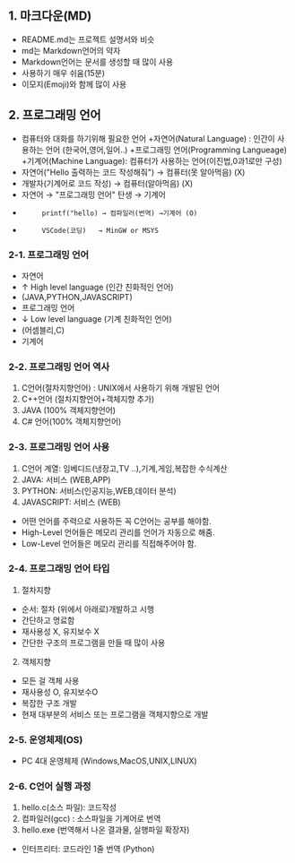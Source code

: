 ## 1. 마크다운(MD)
 - README.md는 프로젝트 설명서와 비슷
 - md는 Markdown언어의 약자
 - Markdown언어는 문서를 생성할 때 많이 사용
 - 사용하기 매우 쉬움(15분)
 - 이모지(Emoji)와 함께 많이 사용

 ## 2. 프로그래밍 언어
 - 컴퓨터와 대화를 하기위해 필요한 언어
    +자연어(Natural Language) : 인간이 사용하는 언어 (한국어,영어,일어..)
    +프로그래밍 언어(Programming Langueage)  
    +기계어(Machine Language): 컴퓨터가 사용하는 언어(이진법,0과1로만 구성)
 - 자연어("Hello 출력하는 코드 작성해줘") → 컴퓨터(못 알아먹음) (X)
 - 개발자(기계어로 코드 작성) → 컴퓨터(알아먹음) (X)
 - 자연어 → "프로그래밍 언어" 탄생 → 기계어
 -          printf("hello) → 컴파일러(번역) →기계어 (O)
 -          VSCode(코딩)   → MinGW or MSYS

 ### 2-1. 프로그래밍 언어
 - 자연어
 - ↑ High level language (인간 친화적인 언어)
 - (JAVA,PYTHON,JAVASCRIPT)
 - 프로그래밍 언어
 - ↓ Low level language (기계 친화적인 언어)
 -  (어셈블리,C)
 - 기계어  

 ### 2-2. 프로그래밍 언어 역사
  1. C언어(절차지향언어) : UNIX에서 사용하기 위해 개발된 언어
  2. C++언어 (절차지향언어+객체지향 추가)
  3. JAVA (100% 객체지향언어)
  4. C# 언어(100% 객체지향언어)

 ### 2-3. 프로그래밍 언어 사용
  1. C언어 계열: 임베디드(냉장고,TV ..),기계,게임,복잡한 수식계산
  2. JAVA: 서비스 (WEB,APP)
  3. PYTHON: 서비스(인공지능,WEB,데이터 분석)
  4. JAVASCRIPT: 서비스 (WEB)
  * 어떤 언어를 주력으로 사용하든 꼭 C언어는 공부를 해야함.
  * High-Level 언어들은 메모리 관리를 언어가 자동으로 해줌.
  * Low-Level 언어들은 메모리 관리를 직접해주어야 함.  
 ### 2-4. 프로그래밍 언어 타입
  1. 절차지향
   - 순서: 절차 (위에서 아래로)개발하고 시행
   - 간단하고 명료함
   - 재사용성 X, 유지보수 X
   - 간단한 구조의 프로그램을 만들 때 많이 사용

  2. 객체지향 
  - 모든 걸 객체 사용
  - 재사용성 O, 유지보수O
  - 복잡한 구조 개발
  - 현재 대부분의 서비스 또는 프로그램을 객체지향으로 개발

 ### 2-5. 운영체제(OS)
 - PC 4대 운영체제 (Windows,MacOS,UNIX,LINUX)
 
 ### 2-6. C언어 실행 과정
 1. hello.c(소스 파일): 코드작성
 2. 컴파일러(gcc) : 소스파일을 기계어로 번역
 3. hello.exe (번역해서 나온 결과물, 실행파일 확장자)
 *  인터프리터: 코드라인 1줄 번역 (Python) 